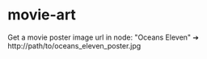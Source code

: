 movie-art
=========

Get a movie poster image url in node: "Oceans Eleven" ➔ http://path/to/oceans_eleven_poster.jpg
